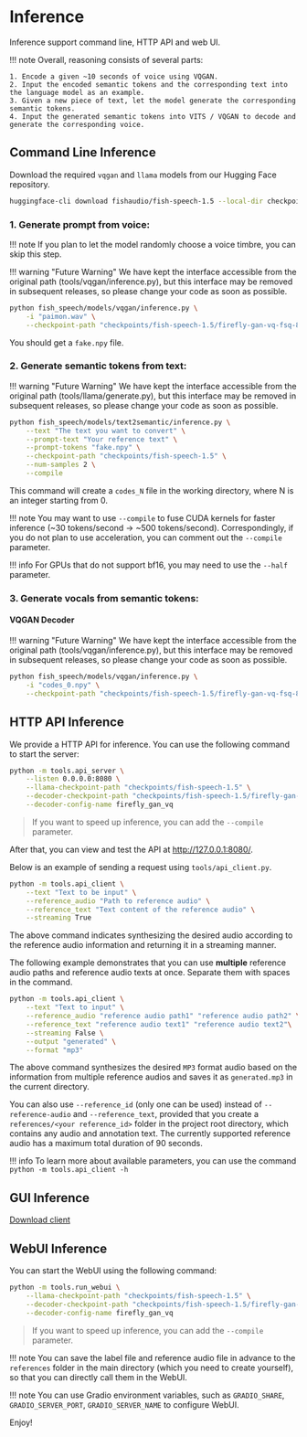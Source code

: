 # Inference

Inference support command line, HTTP API and web UI.

!!! note
    Overall, reasoning consists of several parts:

    1. Encode a given ~10 seconds of voice using VQGAN.
    2. Input the encoded semantic tokens and the corresponding text into the language model as an example.
    3. Given a new piece of text, let the model generate the corresponding semantic tokens.
    4. Input the generated semantic tokens into VITS / VQGAN to decode and generate the corresponding voice.

## Command Line Inference

Download the required `vqgan` and `llama` models from our Hugging Face repository.

```bash
huggingface-cli download fishaudio/fish-speech-1.5 --local-dir checkpoints/fish-speech-1.5
```

### 1. Generate prompt from voice:

!!! note
    If you plan to let the model randomly choose a voice timbre, you can skip this step.

!!! warning "Future Warning"
    We have kept the interface accessible from the original path (tools/vqgan/inference.py), but this interface may be removed in subsequent releases, so please change your code as soon as possible.

```bash
python fish_speech/models/vqgan/inference.py \
    -i "paimon.wav" \
    --checkpoint-path "checkpoints/fish-speech-1.5/firefly-gan-vq-fsq-8x1024-21hz-generator.pth"
```

You should get a `fake.npy` file.

### 2. Generate semantic tokens from text:

!!! warning "Future Warning"
    We have kept the interface accessible from the original path (tools/llama/generate.py), but this interface may be removed in subsequent releases, so please change your code as soon as possible.

```bash
python fish_speech/models/text2semantic/inference.py \
    --text "The text you want to convert" \
    --prompt-text "Your reference text" \
    --prompt-tokens "fake.npy" \
    --checkpoint-path "checkpoints/fish-speech-1.5" \
    --num-samples 2 \
    --compile
```

This command will create a `codes_N` file in the working directory, where N is an integer starting from 0.

!!! note
    You may want to use `--compile` to fuse CUDA kernels for faster inference (~30 tokens/second -> ~500 tokens/second).
    Correspondingly, if you do not plan to use acceleration, you can comment out the `--compile` parameter.

!!! info
    For GPUs that do not support bf16, you may need to use the `--half` parameter.

### 3. Generate vocals from semantic tokens:

#### VQGAN Decoder

!!! warning "Future Warning"
    We have kept the interface accessible from the original path (tools/vqgan/inference.py), but this interface may be removed in subsequent releases, so please change your code as soon as possible.

```bash
python fish_speech/models/vqgan/inference.py \
    -i "codes_0.npy" \
    --checkpoint-path "checkpoints/fish-speech-1.5/firefly-gan-vq-fsq-8x1024-21hz-generator.pth"
```

## HTTP API Inference

We provide a HTTP API for inference. You can use the following command to start the server:

```bash
python -m tools.api_server \
    --listen 0.0.0.0:8080 \
    --llama-checkpoint-path "checkpoints/fish-speech-1.5" \
    --decoder-checkpoint-path "checkpoints/fish-speech-1.5/firefly-gan-vq-fsq-8x1024-21hz-generator.pth" \
    --decoder-config-name firefly_gan_vq
```

> If you want to speed up inference, you can add the `--compile` parameter.

After that, you can view and test the API at http://127.0.0.1:8080/.

Below is an example of sending a request using `tools/api_client.py`.

```bash
python -m tools.api_client \
    --text "Text to be input" \
    --reference_audio "Path to reference audio" \
    --reference_text "Text content of the reference audio" \
    --streaming True
```

The above command indicates synthesizing the desired audio according to the reference audio information and returning it in a streaming manner.

The following example demonstrates that you can use **multiple** reference audio paths and reference audio texts at once. Separate them with spaces in the command.

```bash
python -m tools.api_client \
    --text "Text to input" \
    --reference_audio "reference audio path1" "reference audio path2" \
    --reference_text "reference audio text1" "reference audio text2"\
    --streaming False \
    --output "generated" \
    --format "mp3"
```

The above command synthesizes the desired `MP3` format audio based on the information from multiple reference audios and saves it as `generated.mp3` in the current directory.

You can also use `--reference_id` (only one can be used) instead of `--reference-audio` and `--reference_text`, provided that you create a `references/<your reference_id>` folder in the project root directory, which contains any audio and annotation text. 
The currently supported reference audio has a maximum total duration of 90 seconds.


!!! info 
    To learn more about available parameters, you can use the command `python -m tools.api_client -h`

## GUI Inference 
[Download client](https://github.com/AnyaCoder/fish-speech-gui/releases)

## WebUI Inference

You can start the WebUI using the following command:

```bash
python -m tools.run_webui \
    --llama-checkpoint-path "checkpoints/fish-speech-1.5" \
    --decoder-checkpoint-path "checkpoints/fish-speech-1.5/firefly-gan-vq-fsq-8x1024-21hz-generator.pth" \
    --decoder-config-name firefly_gan_vq
```
> If you want to speed up inference, you can add the `--compile` parameter.

!!! note
    You can save the label file and reference audio file in advance to the `references` folder in the main directory (which you need to create yourself), so that you can directly call them in the WebUI.

!!! note
    You can use Gradio environment variables, such as `GRADIO_SHARE`, `GRADIO_SERVER_PORT`, `GRADIO_SERVER_NAME` to configure WebUI.

Enjoy!
